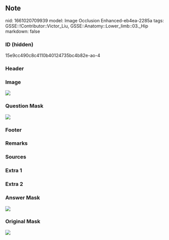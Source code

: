 ## Note
nid: 1661020709939
model: Image Occlusion Enhanced-eb4ea-2285a
tags: GSSE::!Contributor::Victor_Liu, GSSE::Anatomy::Lower_limb::03._Hip
markdown: false

### ID (hidden)
15e9cc490c8c4110b40124735bc4b82e-ao-4

### Header


### Image
<img src="tmph1dih8oc.png">

### Question Mask
<img src="15e9cc490c8c4110b40124735bc4b82e-ao-4-Q.svg">

### Footer


### Remarks


### Sources


### Extra 1


### Extra 2


### Answer Mask
<img src="15e9cc490c8c4110b40124735bc4b82e-ao-4-A.svg">

### Original Mask
<img src="15e9cc490c8c4110b40124735bc4b82e-ao-O.svg">
